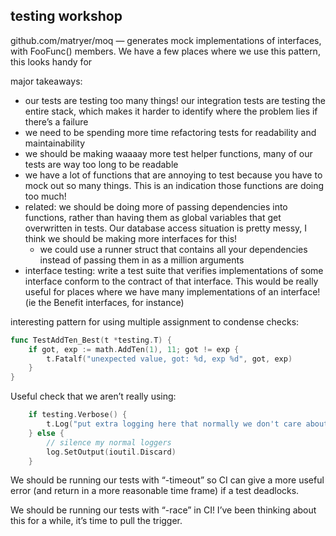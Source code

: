 testing workshop
----------------

github.com/matryer/moq — generates mock implementations of interfaces, with FooFunc() members. We have a few places where we use this pattern, this looks handy for 

major takeaways:
- our tests are testing too many things! our integration tests are testing the entire stack, which makes it harder to identify where the problem lies if there’s a failure
- we need to be spending more time refactoring tests for readability and maintainability
- we should be making waaaay more test helper functions, many of our tests are way too long to be readable
- we have a lot of functions that are annoying to test because you have to mock out so many things. This is an indication those functions are doing too much!
- related: we should be doing more of passing dependencies into functions, rather than having them as global variables that get overwritten in tests. Our database access situation is pretty messy, I think we should be making more interfaces for this!
	- we could use a runner struct that contains all your dependencies instead of passing them in as a million arguments
- interface testing: write a test suite that verifies implementations of some interface conform to the contract of that interface. This would be really useful for places where we have many implementations of an interface! (ie the Benefit interfaces, for instance)

interesting pattern for using multiple assignment to condense checks:
```go
func TestAddTen_Best(t *testing.T) {
	if got, exp := math.AddTen(1), 11; got != exp {
		t.Fatalf("unexpected value, got: %d, exp %d", got, exp)
	}
}
```

Useful check that we aren’t really using:
```go
	if testing.Verbose() {
		t.Log("put extra logging here that normally we don't care about")
	} else {
		// silence my normal loggers
		log.SetOutput(ioutil.Discard)
	}
```

We should be running our tests with “-timeout” so CI can give a more useful error (and return in a more reasonable time frame) if a test deadlocks.

We should be running our tests with “-race” in CI! I’ve been thinking about this for a while, it’s time to pull the trigger.


